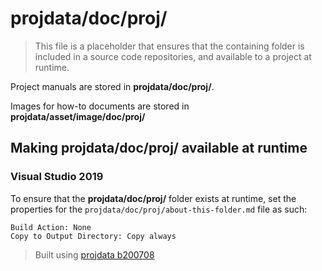 ﻿# projdata/doc/proj/
> This file is a placeholder that ensures that the containing folder is included in a source code repositories, and available to a project at runtime.

Project manuals are stored in **projdata/doc/proj/**.

Images for how-to documents are stored in **projdata/asset/image/doc/proj/**

## Making projdata/doc/proj/ available at runtime
### Visual Studio 2019
To ensure that the **projdata/doc/proj/** folder exists at runtime, set the properties for the `projdata/doc/proj/about-this-folder.md` file as such:
```
Build Action: None
Copy to Output Directory: Copy always
```

> Built using [projdata b200708](https://github.com/aprettycoolprogram/dotfiles-templates-and-gists-etc/tree/master/template/projdata)